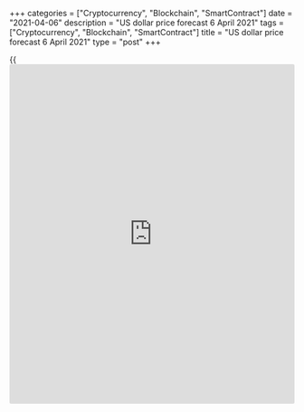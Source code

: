 +++
categories = ["Cryptocurrency", "Blockchain", "SmartContract"]
date = "2021-04-06"
description = "US dollar price forecast 6 April 2021"
tags = ["Cryptocurrency", "Blockchain", "SmartContract"]
title = "US dollar price forecast 6 April 2021"
type = "post"
+++

{{<iframe id="large-banner" src="https://www.bounty.group/#slide=19.0" width="100%" height="600" scrolling="no" style="border: 0px solid rgb(216, 221, 230); border-radius: 3px;">}}

2021-04-06

2021-04-06

Dollar got into a time trap. Forecast as of 06.04.2021Dmitri Demidenko

The market often mocks at [investor](https://www.fintechee.com/tutorial-for-forex-trading/investor-mode/)s. When the majority is confident in
the continuation of a currency growth, its exchange rate is falling, and
vice versa. The crucial thing under such conditions is not to miss the
start of a new trend. Let us discuss the Forex outlook and make up a
[EURUSD][1] trading plan.

## Monthly US dollar fundamental forecast

I have many times written that the US dollar won’t rise on the US strong
domestic data in April like it did on weak reports in March. In March,
the major growth driver for the greenback was the Treasury yields rally.
However, the US debt market was overvalued at that time. It is high time
the situation stabilized, which the [EURUSD][1] bulls have taken
advantage of.

It would seem that an impressive employment increase by 916,000 in March
and the strongest growth in the ISM services PMI since the record began
in 1997 should have discouraged the US dollar bears. However, as I
expected, the market has revealed its true nature – the Treasury yield
hasn’t increased, while the [S&P 500][2], on the contrary, has hit a new
all-time high. An increase in the global risk appetite usually puts
pressure on safe-haven assets, such as the greenback. Therefore, the
[EURUSD][1] bulls managed to test level 1.18.

### Dynamics of US services PMI



 _Source_ _: Bloomberg_

Some analysts suggest that the purchasing managers’ indexes and
employment data are not strong enough to force the Fed to consider any
moves towards monetary normalization. Furthermore, Federal Reserve Bank
of Cleveland President Loretta Mester said the better-than-expected
March payroll report was “great” but not great enough, so the Fed is
willing to be patient. But how could it be better!

In my opinion, the Treasury yields are not growing because [investor](https://www.fintechee.com/tutorial-for-forex-trading/investor-mode/)s
doubt the adoption of Joe Biden’s $3-$4 trillion fiscal stimulus by
Congress. The aid project should be paid for by the tax rise, which the
big business behind the legislators is not willing to accept.
Eventually, the Treasuries issue may not be as sizable as it was
expected, and the US economy may not be growing that fast.

It is incorrect to compare March hand April, also because of the
epidemiological situation in Europe. Therefore, those who try to act
according to the former principles could fall into a trap. For example,
Goldman Sachs recommends closing USD shorts versus commodity currencies,
as firm U.S. growth and rising bond yields may keep the greenback
supported over the short term. The majority of Forex traders share this
opinion.

### Dynamics of USD speculative positions versus major currencies

 _Source_ _: Bloomberg_

I believe Goldman Sachs and others, sharing the same opinion, could fall
into a time trap, missing the start of the [EURUSD][1] uptrend. However,
Goldman is still quite bearish on the dollar medium- and long-term
outlook. The bank suggests the euro should be at $1.21 and $1.28 in 3
and 12 months, respectively.

### Monthly [EURUSD][1] trading plan

As I noted earlier, it is too early to be optimistic about the euro and
too late to be pessimistic. The [EURUSD][1] is likely to be
consolidating in the range of 1.17-1.195, and it will be relevant to
sell on the price rise and buy on the price fall.





## Price chart of EURUSD in real time mode

The content of this article reflects the author’s opinion and does not
necessarily reflect the official position of LiteForex. The material
published on this page is provided for informational purposes only and
should not be considered as the provision of investment advice for the
purposes of Directive 2004/39/EC.

Rate this article:

{{value}}

( {{count}} {{title}} )

   1. my.liteforex.com/trading/chart?symbol=EURUSD&returnUrl=true
   2. my.liteforex.com/trading/chart?symbol=SPX&returnUrl=true